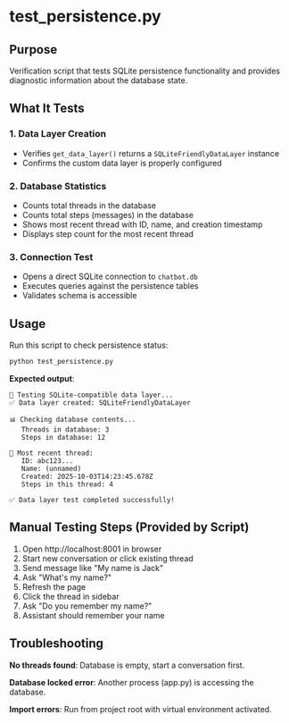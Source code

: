 # test_persistence.py

## Purpose
Verification script that tests SQLite persistence functionality and provides diagnostic information about the database state.

## What It Tests

### 1. Data Layer Creation
- Verifies `get_data_layer()` returns a `SQLiteFriendlyDataLayer` instance
- Confirms the custom data layer is properly configured

### 2. Database Statistics
- Counts total threads in the database
- Counts total steps (messages) in the database
- Shows most recent thread with ID, name, and creation timestamp
- Displays step count for the most recent thread

### 3. Connection Test
- Opens a direct SQLite connection to `chatbot.db`
- Executes queries against the persistence tables
- Validates schema is accessible

## Usage

Run this script to check persistence status:

```bash
python test_persistence.py
```

**Expected output**:
```
🧪 Testing SQLite-compatible data layer...
✅ Data layer created: SQLiteFriendlyDataLayer

📊 Checking database contents...
   Threads in database: 3
   Steps in database: 12

📝 Most recent thread:
   ID: abc123...
   Name: (unnamed)
   Created: 2025-10-03T14:23:45.678Z
   Steps in this thread: 4

✅ Data layer test completed successfully!
```

## Manual Testing Steps (Provided by Script)
1. Open http://localhost:8001 in browser
2. Start new conversation or click existing thread
3. Send message like "My name is Jack"
4. Ask "What's my name?"
5. Refresh the page
6. Click the thread in sidebar
7. Ask "Do you remember my name?"
8. Assistant should remember your name

## Troubleshooting

**No threads found**: Database is empty, start a conversation first.

**Database locked error**: Another process (app.py) is accessing the database.

**Import errors**: Run from project root with virtual environment activated.
